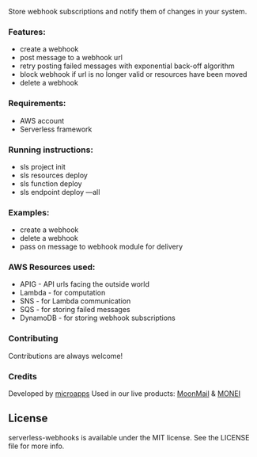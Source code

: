 Store webhook subscriptions and notify them of changes in your system.

### Features:

- create a webhook
- post message to a webhook url
- retry posting failed messages with exponential back-off algorithm
- block webhook if url is no longer valid or resources have been moved
- delete a webhook

### Requirements:

- AWS account
- Serverless framework

### Running instructions:

- sls project init
- sls resources deploy
- sls function deploy
- sls endpoint deploy —all

### Examples:

- create a webhook
- delete a webhook
- pass on message to webhook module for delivery

### AWS Resources used:

- APIG - API urls facing the outside world
- Lambda - for computation
- SNS - for Lambda communication
- SQS - for storing failed messages
- DynamoDB - for storing webhook subscriptions

### Contributing
Contributions are always welcome!

### Credits
Developed by [microapps](http://microapps.com/?utm_source=serverless-webhooks-readme&utm_medium=click&utm_campaign=github) Used in our live products: [MoonMail](https://moonmail.io/?utm_source=serverless-webhooks-readme&utm_medium=click&utm_campaign=github) & [MONEI](https://monei.net/?utm_source=serverless-webhooks-readme&utm_medium=click&utm_campaign=github)


## License
serverless-webhooks is available under the MIT license. See the LICENSE file for more info.
